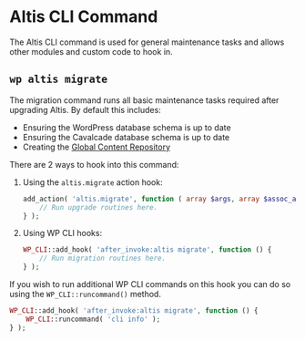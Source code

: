# Altis CLI Command

The Altis CLI command is used for general maintenance tasks and allows other modules and custom code to hook in.

## `wp altis migrate`

The migration command runs all basic maintenance tasks required after upgrading Altis. By default this includes:

- Ensuring the WordPress database schema is up to date
- Ensuring the Cavalcade database schema is up to date
- Creating the [Global Content Repository](./global-content-repository.md)

There are 2 ways to hook into this command:

1. Using the `altis.migrate` action hook:

   ```php
   add_action( 'altis.migrate', function ( array $args, array $assoc_args ) {
       // Run upgrade routines here.
   } );
   ```

2. Using WP CLI hooks:

   ```php
   WP_CLI::add_hook( 'after_invoke:altis migrate', function () {
       // Run migration routines here.
   } );
   ```

If you wish to run additional WP CLI commands on this hook you can do so using the `WP_CLI::runcommand()` method.

```php
WP_CLI::add_hook( 'after_invoke:altis migrate', function () {
    WP_CLI::runcommand( 'cli info' );
} );
```
